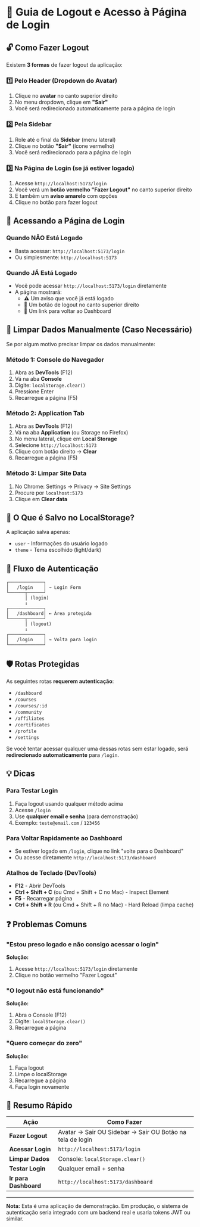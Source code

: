 # 🚪 Guia de Logout e Acesso à Página de Login

## 🔓 Como Fazer Logout

Existem **3 formas** de fazer logout da aplicação:

### 1️⃣ Pelo Header (Dropdown do Avatar)
1. Clique no **avatar** no canto superior direito
2. No menu dropdown, clique em **"Sair"**
3. Você será redirecionado automaticamente para a página de login

### 2️⃣ Pela Sidebar
1. Role até o final da **Sidebar** (menu lateral)
2. Clique no botão **"Sair"** (ícone vermelho)
3. Você será redirecionado para a página de login

### 3️⃣ Na Página de Login (se já estiver logado)
1. Acesse `http://localhost:5173/login`
2. Você verá um **botão vermelho "Fazer Logout"** no canto superior direito
3. E também um **aviso amarelo** com opções
4. Clique no botão para fazer logout

## 🔑 Acessando a Página de Login

### Quando NÃO Está Logado
- Basta acessar: `http://localhost:5173/login`
- Ou simplesmente: `http://localhost:5173`

### Quando JÁ Está Logado
- Você pode acessar `http://localhost:5173/login` diretamente
- A página mostrará:
  - ⚠️ Um aviso que você já está logado
  - 🔴 Um botão de logout no canto superior direito
  - 🔵 Um link para voltar ao Dashboard

## 🧹 Limpar Dados Manualmente (Caso Necessário)

Se por algum motivo precisar limpar os dados manualmente:

### Método 1: Console do Navegador
1. Abra as **DevTools** (F12)
2. Vá na aba **Console**
3. Digite: `localStorage.clear()`
4. Pressione Enter
5. Recarregue a página (F5)

### Método 2: Application Tab
1. Abra as **DevTools** (F12)
2. Vá na aba **Application** (ou Storage no Firefox)
3. No menu lateral, clique em **Local Storage**
4. Selecione `http://localhost:5173`
5. Clique com botão direito → **Clear**
6. Recarregue a página (F5)

### Método 3: Limpar Site Data
1. No Chrome: Settings → Privacy → Site Settings
2. Procure por `localhost:5173`
3. Clique em **Clear data**

## 📝 O Que é Salvo no LocalStorage?

A aplicação salva apenas:
- `user` - Informações do usuário logado
- `theme` - Tema escolhido (light/dark)

## 🔄 Fluxo de Autenticação

```
┌─────────────┐
│   /login    │ → Login Form
└──────┬──────┘
       │ (login)
       ↓
┌─────────────┐
│   /dashboard│ ← Área protegida
└──────┬──────┘
       │ (logout)
       ↓
┌─────────────┐
│   /login    │ → Volta para login
└─────────────┘
```

## 🛡️ Rotas Protegidas

As seguintes rotas **requerem autenticação**:
- `/dashboard`
- `/courses`
- `/courses/:id`
- `/community`
- `/affiliates`
- `/certificates`
- `/profile`
- `/settings`

Se você tentar acessar qualquer uma dessas rotas sem estar logado, será **redirecionado automaticamente** para `/login`.

## 💡 Dicas

### Para Testar Login
1. Faça logout usando qualquer método acima
2. Acesse `/login`
3. Use **qualquer email e senha** (para demonstração)
4. Exemplo: `teste@email.com` / `123456`

### Para Voltar Rapidamente ao Dashboard
- Se estiver logado em `/login`, clique no link "volte para o Dashboard"
- Ou acesse diretamente `http://localhost:5173/dashboard`

### Atalhos de Teclado (DevTools)
- **F12** - Abrir DevTools
- **Ctrl + Shift + C** (ou Cmd + Shift + C no Mac) - Inspect Element
- **F5** - Recarregar página
- **Ctrl + Shift + R** (ou Cmd + Shift + R no Mac) - Hard Reload (limpa cache)

## ❓ Problemas Comuns

### "Estou preso logado e não consigo acessar o login"
**Solução:** 
1. Acesse `http://localhost:5173/login` diretamente
2. Clique no botão vermelho "Fazer Logout"

### "O logout não está funcionando"
**Solução:**
1. Abra o Console (F12)
2. Digite: `localStorage.clear()`
3. Recarregue a página

### "Quero começar do zero"
**Solução:**
1. Faça logout
2. Limpe o localStorage
3. Recarregue a página
4. Faça login novamente

## 🎯 Resumo Rápido

| Ação | Como Fazer |
|------|------------|
| **Fazer Logout** | Avatar → Sair OU Sidebar → Sair OU Botão na tela de login |
| **Acessar Login** | `http://localhost:5173/login` |
| **Limpar Dados** | Console: `localStorage.clear()` |
| **Testar Login** | Qualquer email + senha |
| **Ir para Dashboard** | `http://localhost:5173/dashboard` |

---

**Nota:** Esta é uma aplicação de demonstração. Em produção, o sistema de autenticação seria integrado com um backend real e usaria tokens JWT ou similar.


